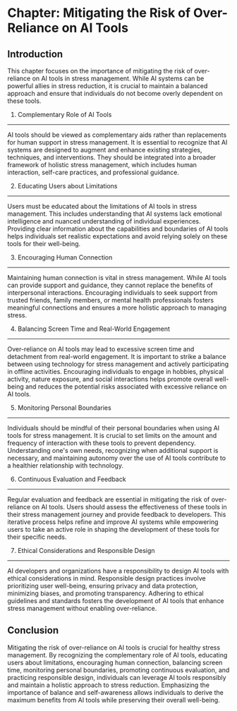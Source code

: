 Chapter: Mitigating the Risk of Over-Reliance on AI Tools
=========================================================

Introduction
------------

This chapter focuses on the importance of mitigating the risk of over-reliance on AI tools in stress management. While AI systems can be powerful allies in stress reduction, it is crucial to maintain a balanced approach and ensure that individuals do not become overly dependent on these tools.

1. Complementary Role of AI Tools
---------------------------------

AI tools should be viewed as complementary aids rather than replacements for human support in stress management. It is essential to recognize that AI systems are designed to augment and enhance existing strategies, techniques, and interventions. They should be integrated into a broader framework of holistic stress management, which includes human interaction, self-care practices, and professional guidance.

2. Educating Users about Limitations
------------------------------------

Users must be educated about the limitations of AI tools in stress management. This includes understanding that AI systems lack emotional intelligence and nuanced understanding of individual experiences. Providing clear information about the capabilities and boundaries of AI tools helps individuals set realistic expectations and avoid relying solely on these tools for their well-being.

3. Encouraging Human Connection
-------------------------------

Maintaining human connection is vital in stress management. While AI tools can provide support and guidance, they cannot replace the benefits of interpersonal interactions. Encouraging individuals to seek support from trusted friends, family members, or mental health professionals fosters meaningful connections and ensures a more holistic approach to managing stress.

4. Balancing Screen Time and Real-World Engagement
--------------------------------------------------

Over-reliance on AI tools may lead to excessive screen time and detachment from real-world engagement. It is important to strike a balance between using technology for stress management and actively participating in offline activities. Encouraging individuals to engage in hobbies, physical activity, nature exposure, and social interactions helps promote overall well-being and reduces the potential risks associated with excessive reliance on AI tools.

5. Monitoring Personal Boundaries
---------------------------------

Individuals should be mindful of their personal boundaries when using AI tools for stress management. It is crucial to set limits on the amount and frequency of interaction with these tools to prevent dependency. Understanding one's own needs, recognizing when additional support is necessary, and maintaining autonomy over the use of AI tools contribute to a healthier relationship with technology.

6. Continuous Evaluation and Feedback
-------------------------------------

Regular evaluation and feedback are essential in mitigating the risk of over-reliance on AI tools. Users should assess the effectiveness of these tools in their stress management journey and provide feedback to developers. This iterative process helps refine and improve AI systems while empowering users to take an active role in shaping the development of these tools for their specific needs.

7. Ethical Considerations and Responsible Design
------------------------------------------------

AI developers and organizations have a responsibility to design AI tools with ethical considerations in mind. Responsible design practices involve prioritizing user well-being, ensuring privacy and data protection, minimizing biases, and promoting transparency. Adhering to ethical guidelines and standards fosters the development of AI tools that enhance stress management without enabling over-reliance.

Conclusion
----------

Mitigating the risk of over-reliance on AI tools is crucial for healthy stress management. By recognizing the complementary role of AI tools, educating users about limitations, encouraging human connection, balancing screen time, monitoring personal boundaries, promoting continuous evaluation, and practicing responsible design, individuals can leverage AI tools responsibly and maintain a holistic approach to stress reduction. Emphasizing the importance of balance and self-awareness allows individuals to derive the maximum benefits from AI tools while preserving their overall well-being.
